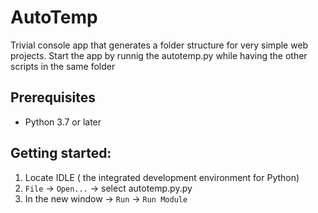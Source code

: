 # AutoTemp
Trivial console app that generates a folder structure for very simple web projects.
Start the app by runnig the autotemp.py while having the other scripts in the same folder

## Prerequisites
- Python 3.7 or later

## Getting started:
1. Locate IDLE ( the integrated development environment for Python)
2. `File` -> `Open...` -> select autotemp.py.py
3. In the new window -> `Run` -> `Run Module`
